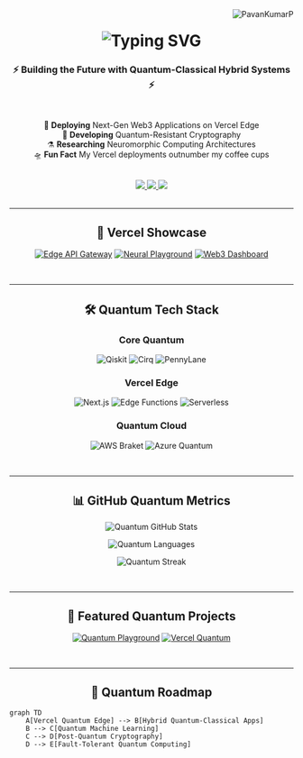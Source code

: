 <img align="right" src="https://komarev.com/ghpvc/?username=PavanKumarP&label=PROFILE+VIEWS&color=00F72E&style=flat" alt="PavanKumarP" />

<h1 align="center">
  <img src="https://readme-typing-svg.vercel.app/?font=JetBrains+Mono&weight=600&size=32&duration=4000&pause=1000&color=00F72E&center=true&vCenter=true&width=600&lines=%F0%9F%8C%90+Hello+World!;I'm+Pavan+Kumar+P;Quantum+Software+Engineer;Cloud+Native+Architect;AI%2FML+Researcher" alt="Typing SVG" />
</h1>

<h3 align="center">⚡ Building the Future with Quantum-Classical Hybrid Systems ⚡</h3>

<br/>

<div align="center">
  
  🚀 **Deploying** Next-Gen Web3 Applications on Vercel Edge  
  🌌 **Developing** Quantum-Resistant Cryptography  
  ⚗️ **Researching** Neuromorphic Computing Architectures  
  🛸 **Fun Fact** My Vercel deployments outnumber my coffee cups  

</div>

<br/>

<div align="center"> 
  <a href="mailto:pavan.trippintown@gmail.com">
    <img src="https://img.shields.io/badge/Gmail-333333?style=for-the-badge&logo=gmail&logoColor=red" />
  </a>
  <a href="https://linkedin.com/in/pavan-kumar-p-741041169" target="_blank">
    <img src="https://img.shields.io/badge/LinkedIn-0A66C2?style=for-the-badge&logo=linkedin&logoColor=white" />
  </a>
  <a href="https://vercel.com/pavantrippintown" target="_blank">
    <img src="https://img.shields.io/badge/Vercel-Portfolio-000000?style=for-the-badge&logo=vercel&logoColor=white" />
  </a>
</div>

<br/>
<hr/>

<h2 align="center">🚀 Vercel Showcase</h2>

<div align="center">

[![Edge API Gateway](https://img.shields.io/badge/Vercel-Quantum_API_Gateway-000000?style=for-the-badge&logo=vercel&logoColor=white)](https://quantum-api-gateway.vercel.app)
[![Neural Playground](https://img.shields.io/badge/Vercel-Neural_Playground-000000?style=for-the-badge&logo=vercel&logoColor=white)](https://neural-playground.vercel.app)
[![Web3 Dashboard](https://img.shields.io/badge/Vercel-Web3_Dashboard-000000?style=for-the-badge&logo=vercel&logoColor=white)](https://web3-dashboard.vercel.app)

</div>

<br/>
<hr/>

<h2 align="center">🛠️ Quantum Tech Stack</h2>

<div align="center">
  
### **Core Quantum**
![Qiskit](https://img.shields.io/badge/Qiskit-6929C4?style=for-the-badge&logo=qiskit&logoColor=white)
![Cirq](https://img.shields.io/badge/Cirq-4285F4?style=for-the-badge&logo=google&logoColor=white)
![PennyLane](https://img.shields.io/badge/PennyLane-291B3E?style=for-the-badge)

### **Vercel Edge**
![Next.js](https://img.shields.io/badge/Next.js-13-000000?style=for-the-badge&logo=nextdotjs&logoColor=white)
![Edge Functions](https://img.shields.io/badge/Vercel-Edge_Functions-000000?style=for-the-badge&logo=vercel&logoColor=white)
![Serverless](https://img.shields.io/badge/Serverless-FD5750?style=for-the-badge&logo=serverless&logoColor=white)

### **Quantum Cloud**
![AWS Braket](https://img.shields.io/badge/AWS_Braket-FF9900?style=for-the-badge&logo=amazonaws&logoColor=white)
![Azure Quantum](https://img.shields.io/badge/Azure_Quantum-0078D4?style=for-the-badge&logo=microsoftazure&logoColor=white)

</div>

<br/>
<hr/>

<h2 align="center">📊 GitHub Quantum Metrics</h2>

<div align="center">
  
![Quantum GitHub Stats](https://github-readme-stats.vercel.app/api?username=PavanKumarP&show_icons=true&theme=dark&bg_color=0d1117&title_color=00F72E&icon_color=00F72E&include_all_commits=true)

![Quantum Languages](https://github-readme-stats.vercel.app/api/top-langs/?username=PavanKumarP&layout=compact&theme=dark&bg_color=0d1117&title_color=00F72E)

![Quantum Streak](https://streak-stats.demolab.com?user=PavanKumarP&theme=dark&background=0d1117&fire=00F72E&ring=00F72E)

</div>

<br/>
<hr/>

<h2 align="center">🌌 Featured Quantum Projects</h2>

<div align="center">
  
[![Quantum Playground](https://github-readme-stats.vercel.app/api/pin/?username=PavanKumarP&repo=Quantum-Computing-Playground&theme=dark&bg_color=0d1117&title_color=00F72E)](https://github.com/PavanKumarP/Quantum-Computing-Playground)
[![Vercel Quantum](https://github-readme-stats.vercel.app/api/pin/?username=PavanKumarP&repo=Vercel-Quantum-Edge&theme=dark&bg_color=0d1117&title_color=00F72E)](https://github.com/PavanKumarP/Vercel-Quantum-Edge)

</div>

<br/>
<hr/>

<h2 align="center">🔮 Quantum Roadmap</h2>

```mermaid
graph TD
    A[Vercel Quantum Edge] --> B[Hybrid Quantum-Classical Apps]
    B --> C[Quantum Machine Learning]
    C --> D[Post-Quantum Cryptography]
    D --> E[Fault-Tolerant Quantum Computing]
